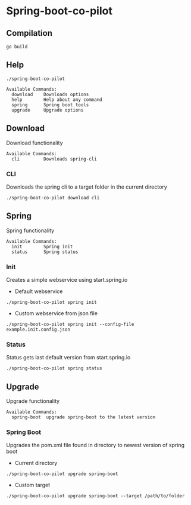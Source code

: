 # Spring-boot-co-pilot


## Compilation
```shell script
go build
```

## Help
```shell script
./spring-boot-co-pilot
```

```
Available Commands:
  download    Downloads options
  help        Help about any command
  spring      Spring boot tools
  upgrade     Upgrade options
```

## Download
Download functionality 
```
Available Commands:
  cli         Downloads spring-cli

```

### CLI
Downloads the spring cli to a target folder in the current directory
```shell script
./spring-boot-co-pilot download cli
```

## Spring
Spring functionality
```
Available Commands:
  init        Spring init
  status      Spring status
```

### Init 
Creates a simple webservice using start.spring.io

* Default webservice
```shell script
./spring-boot-co-pilot spring init
```

* Custom webservice from json file
```shell script
./spring-boot-co-pilot spring init --config-file example.init.config.json
```

### Status
Status gets last default version from start.spring.io
```shell script
./spring-boot-co-pilot spring status
```


## Upgrade
Upgrade functionality
```
Available Commands:
  spring-boot  upgrade spring-boot to the latest version
```

### Spring Boot
Upgrades the pom.xml file found in directory to newest version of spring boot

* Current directory
```shell script
./spring-boot-co-pilot upgrade spring-boot
```

* Custom target
```shell script
./spring-boot-co-pilot upgrade spring-boot --target /path/to/folder
```
